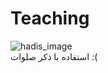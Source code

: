 # Teaching

![hadis_image](https://github.com/farzadafi/Teaching/blob/master/newhadis.png) </br>
استفاده با ذکر صلوات :(
